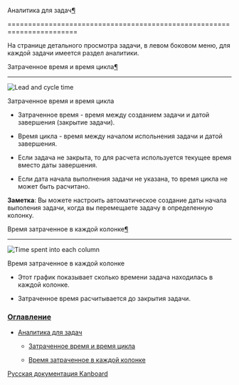 Аналитика для задач[¶](#analytics-for-tasks "Ссылка на этот заголовок")

=======================================================================



На странице детального просмотра задачи, в левом боковом меню, для каждой задачи имеется раздел аналитики.



Затраченное время и время цикла[¶](#lead-and-cycle-time "Ссылка на этот заголовок")

-----------------------------------------------------------------------------------



![Lead and cycle time](https://kanboard.net/screenshots/documentation/task-lead-cycle-time.png)



Затраченное время и время цикла



-   Затраченное время - время между созданием задачи и датой завершения (закрытие задачи).



-   Время цикла - время между началом испольнения задачи и датой завершения.



-   Если задача не закрыта, то для расчета используется текущее время вместо даты завершения.



-   Если дата начала выполнения задачи не указана, то время цикла не может быть расчитано.



**Заметка**: Вы можете настроить автоматическое создание даты начала выполения задачи, когда вы перемещаете задачу в определенную колонку.



Время затраченное в каждой колонке[¶](#time-spent-into-each-column "Ссылка на этот заголовок")

----------------------------------------------------------------------------------------------



![Time spent into each column](https://kanboard.net/screenshots/documentation/time-into-each-column.png)



Время затраченное в каждой колонке



-   Этот график показывает сколько времени задача находилась в каждой колонке.



-   Затраченное время расчитывается до закрытия задачи.



### [Оглавление](index.markdown)



-   [Аналитика для задач](#)

    -   [Затраченное время и время цикла](#lead-and-cycle-time)

    -   [Время затраченное в каждой колонке](#time-spent-into-each-column)



 



 



 



 



 



 



[Русская документация Kanboard](http://kanboard.ru/doc/)

